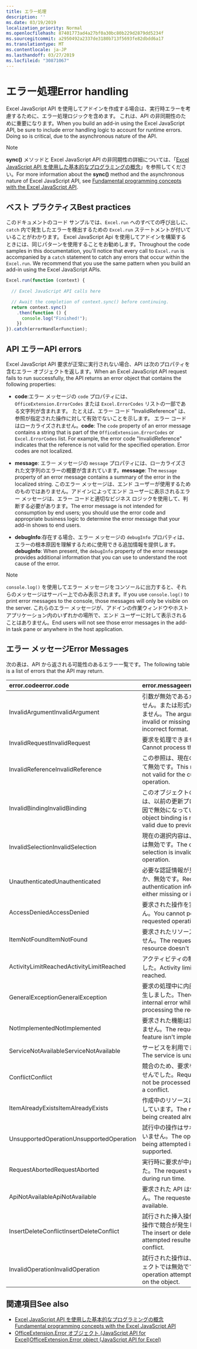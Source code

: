 ```yaml
---
title: エラー処理
description: ''
ms.date: 03/19/2019
localization_priority: Normal
ms.openlocfilehash: 87401773ad4a27bf0a30bc80b229d2879dd5234f
ms.sourcegitcommit: a2950492a2337de3180b713f5693fe82dbdd6a17
ms.translationtype: MT
ms.contentlocale: ja-JP
ms.lasthandoff: 03/27/2019
ms.locfileid: "30871067"
---
```

# <a name="error-handling"></a><span data-ttu-id="50a7d-102">エラー処理</span><span class="sxs-lookup"><span data-stu-id="50a7d-102">Error handling</span></span>

<span data-ttu-id="50a7d-p101">Excel JavaScript API を使用してアドインを作成する場合は、実行時エラーを考慮するために、エラー処理ロジックを含めます。 これは、API の非同期性のために重要になります。</span><span class="sxs-lookup"><span data-stu-id="50a7d-p101">When you build an add-in using the Excel JavaScript API, be sure to include error handling logic to account for runtime errors. Doing so is critical, due to the asynchronous nature of the API.</span></span>

> [!NOTE]
> <span data-ttu-id="50a7d-105">**sync()** メソッドと Excel JavaScript API の非同期性の詳細については、「[Excel JavaScript API を使用した基本的なプログラミングの概念](excel-add-ins-core-concepts.md)」を参照してください。</span><span class="sxs-lookup"><span data-stu-id="50a7d-105">For more information about the **sync()** method and the asynchronous nature of Excel JavaScript API, see [Fundamental programming concepts with the Excel JavaScript API](excel-add-ins-core-concepts.md).</span></span>

## <a name="best-practices"></a><span data-ttu-id="50a7d-106">ベスト プラクティス</span><span class="sxs-lookup"><span data-stu-id="50a7d-106">Best practices</span></span>

<span data-ttu-id="50a7d-p102">このドキュメントのコード サンプルでは、`Excel.run` へのすべての呼び出しに、`catch` 内で発生したエラーを検出するための `Excel.run` ステートメントが付いていることがわかります。 Excel JavaScript Api を使用してアドインを構築するときには、同じパターンを使用することをお勧めします。</span><span class="sxs-lookup"><span data-stu-id="50a7d-p102">Throughout the code samples in this documentation, you'll notice that every call to `Excel.run` is accompanied by a `catch` statement to catch any errors that occur within the `Excel.run`. We recommend that you use the same pattern when you build an add-in using the Excel JavaScript APIs.</span></span>

```js
Excel.run(function (context) {
  
  // Excel JavaScript API calls here

  // Await the completion of context.sync() before continuing.
  return context.sync()
    .then(function () {
      console.log("Finished!");
    })
}).catch(errorHandlerFunction);
```

## <a name="api-errors"></a><span data-ttu-id="50a7d-109">API エラー</span><span class="sxs-lookup"><span data-stu-id="50a7d-109">API errors</span></span>

<span data-ttu-id="50a7d-110">Excel JavaScript API 要求が正常に実行されない場合、API は次のプロパティを含むエラー オブジェクトを返します。</span><span class="sxs-lookup"><span data-stu-id="50a7d-110">When an Excel JavaScript API request fails to run successfully, the API returns an error object that contains the following properties:</span></span>

- <span data-ttu-id="50a7d-p103">**code**:エラー メッセージの `code` プロパティには、`OfficeExtension.ErrorCodes` または `Excel.ErrorCodes` リストの一部である文字列が含まれます。 たとえば、エラー コード "InvalidReference" は、参照が指定された操作に対して有効でないことを示します。 エラー コードはローカライズされません。</span><span class="sxs-lookup"><span data-stu-id="50a7d-p103">**code**:  The `code` property of an error message contains a string that is part of the `OfficeExtension.ErrorCodes` or `Excel.ErrorCodes` list. For example, the error code "InvalidReference" indicates that the reference is not valid for the specified operation. Error codes are not localized.</span></span>

- <span data-ttu-id="50a7d-114">**message**: エラー メッセージの `message` プロパティには、ローカライズされた文字列のエラーの概要が含まれています。</span><span class="sxs-lookup"><span data-stu-id="50a7d-114">**message**: The `message` property of an error message contains a summary of the error in the localized string.</span></span> <span data-ttu-id="50a7d-115">このエラー メッセージは、エンド ユーザーが使用するためのものではありません。アドインによってエンド ユーザーに表示されるエラー メッセージは、エラー コードと適切なビジネス ロジックを使用して、判断する必要があります。</span><span class="sxs-lookup"><span data-stu-id="50a7d-115">The error message is not intended for consumption by end users; you should use the error code and appropriate business logic to determine the error message that your add-in shows to end users.</span></span>

- <span data-ttu-id="50a7d-116">**debugInfo**:存在する場合、エラー メッセージの `debugInfo` プロパティは、エラーの根本原因を理解するために使用できる追加情報を提供します。</span><span class="sxs-lookup"><span data-stu-id="50a7d-116">**debugInfo**: When present, the `debugInfo` property of the error message provides additional information that you can use to understand the root cause of the error.</span></span>

> [!NOTE]
> <span data-ttu-id="50a7d-117">`console.log()` を使用してエラー メッセージをコンソールに出力すると、それらのメッセージはサーバー上でのみ表示されます。</span><span class="sxs-lookup"><span data-stu-id="50a7d-117">If you use `console.log()` to print error messages to the console, those messages will only be visible on the server.</span></span> <span data-ttu-id="50a7d-118">これらのエラー メッセージが、アドインの作業ウィンドウやホスト アプリケーション内のいずれかの場所で、エンド ユーザーに対して表示されることはありません。</span><span class="sxs-lookup"><span data-stu-id="50a7d-118">End users will not see those error messages in the add-in task pane or anywhere in the host application.</span></span>

## <a name="error-messages"></a><span data-ttu-id="50a7d-119">エラー メッセージ</span><span class="sxs-lookup"><span data-stu-id="50a7d-119">Error Messages</span></span>

<span data-ttu-id="50a7d-120">次の表は、API から返される可能性のあるエラー一覧です。</span><span class="sxs-lookup"><span data-stu-id="50a7d-120">The following table is a list of errors that the API may return.</span></span>

|<span data-ttu-id="50a7d-121">error.code</span><span class="sxs-lookup"><span data-stu-id="50a7d-121">error.code</span></span> | <span data-ttu-id="50a7d-122">error.message</span><span class="sxs-lookup"><span data-stu-id="50a7d-122">error.message</span></span> |
|:----------|:--------------|
|<span data-ttu-id="50a7d-123">InvalidArgument</span><span class="sxs-lookup"><span data-stu-id="50a7d-123">InvalidArgument</span></span> |<span data-ttu-id="50a7d-124">引数が無効であるか、存在しません。または形式が正しくありません。</span><span class="sxs-lookup"><span data-stu-id="50a7d-124">The argument is invalid or missing or has an incorrect format.</span></span>|
|<span data-ttu-id="50a7d-125">InvalidRequest</span><span class="sxs-lookup"><span data-stu-id="50a7d-125">InvalidRequest</span></span>  |<span data-ttu-id="50a7d-126">要求を処理できません。</span><span class="sxs-lookup"><span data-stu-id="50a7d-126">Cannot process the request.</span></span>|
|<span data-ttu-id="50a7d-127">InvalidReference</span><span class="sxs-lookup"><span data-stu-id="50a7d-127">InvalidReference</span></span>|<span data-ttu-id="50a7d-128">この参照は、現在の操作に対して無効です。</span><span class="sxs-lookup"><span data-stu-id="50a7d-128">This reference is not valid for the current operation.</span></span>|
|<span data-ttu-id="50a7d-129">InvalidBinding</span><span class="sxs-lookup"><span data-stu-id="50a7d-129">InvalidBinding</span></span>  |<span data-ttu-id="50a7d-130">このオブジェクトのバインドは、以前の更新プログラムが原因で無効になっています。</span><span class="sxs-lookup"><span data-stu-id="50a7d-130">This object binding is no longer valid due to previous updates.</span></span>|
|<span data-ttu-id="50a7d-131">InvalidSelection</span><span class="sxs-lookup"><span data-stu-id="50a7d-131">InvalidSelection</span></span>|<span data-ttu-id="50a7d-132">現在の選択内容は、この操作では無効です。</span><span class="sxs-lookup"><span data-stu-id="50a7d-132">The current selection is invalid for this operation.</span></span>|
|<span data-ttu-id="50a7d-133">Unauthenticated</span><span class="sxs-lookup"><span data-stu-id="50a7d-133">Unauthenticated</span></span> |<span data-ttu-id="50a7d-134">必要な認証情報が見つからないか、無効です。</span><span class="sxs-lookup"><span data-stu-id="50a7d-134">Required authentication information is either missing or invalid.</span></span>|
|<span data-ttu-id="50a7d-135">AccessDenied</span><span class="sxs-lookup"><span data-stu-id="50a7d-135">AccessDenied</span></span> |<span data-ttu-id="50a7d-136">要求された操作を実行できません。</span><span class="sxs-lookup"><span data-stu-id="50a7d-136">You cannot perform the requested operation.</span></span>|
|<span data-ttu-id="50a7d-137">ItemNotFound</span><span class="sxs-lookup"><span data-stu-id="50a7d-137">ItemNotFound</span></span> |<span data-ttu-id="50a7d-138">要求されたリソースは存在しません。</span><span class="sxs-lookup"><span data-stu-id="50a7d-138">The requested resource doesn't exist.</span></span>|
|<span data-ttu-id="50a7d-139">ActivityLimitReached</span><span class="sxs-lookup"><span data-stu-id="50a7d-139">ActivityLimitReached</span></span>|<span data-ttu-id="50a7d-140">アクティビティの制限に達しました。</span><span class="sxs-lookup"><span data-stu-id="50a7d-140">Activity limit has been reached.</span></span>|
|<span data-ttu-id="50a7d-141">GeneralException</span><span class="sxs-lookup"><span data-stu-id="50a7d-141">GeneralException</span></span>|<span data-ttu-id="50a7d-142">要求の処理中に内部エラーが発生しました。</span><span class="sxs-lookup"><span data-stu-id="50a7d-142">There was an internal error while processing the request.</span></span>|
|<span data-ttu-id="50a7d-143">NotImplemented</span><span class="sxs-lookup"><span data-stu-id="50a7d-143">NotImplemented</span></span>  |<span data-ttu-id="50a7d-144">要求された機能は実装されていません。</span><span class="sxs-lookup"><span data-stu-id="50a7d-144">The requested feature isn't implemented.</span></span>|
|<span data-ttu-id="50a7d-145">ServiceNotAvailable</span><span class="sxs-lookup"><span data-stu-id="50a7d-145">ServiceNotAvailable</span></span>|<span data-ttu-id="50a7d-146">サービスを利用できません。</span><span class="sxs-lookup"><span data-stu-id="50a7d-146">The service is unavailable.</span></span>|
|<span data-ttu-id="50a7d-147">Conflict</span><span class="sxs-lookup"><span data-stu-id="50a7d-147">Conflict</span></span>|<span data-ttu-id="50a7d-148">競合のため、要求を処理できませんでした。</span><span class="sxs-lookup"><span data-stu-id="50a7d-148">Request could not be processed because of a conflict.</span></span>|
|<span data-ttu-id="50a7d-149">ItemAlreadyExists</span><span class="sxs-lookup"><span data-stu-id="50a7d-149">ItemAlreadyExists</span></span>|<span data-ttu-id="50a7d-150">作成中のリソースはすでに存在しています。</span><span class="sxs-lookup"><span data-stu-id="50a7d-150">The resource being created already exists.</span></span>|
|<span data-ttu-id="50a7d-151">UnsupportedOperation</span><span class="sxs-lookup"><span data-stu-id="50a7d-151">UnsupportedOperation</span></span>|<span data-ttu-id="50a7d-152">試行中の操作はサポートされていません。</span><span class="sxs-lookup"><span data-stu-id="50a7d-152">The operation being attempted is not supported.</span></span>|
|<span data-ttu-id="50a7d-153">RequestAborted</span><span class="sxs-lookup"><span data-stu-id="50a7d-153">RequestAborted</span></span>|<span data-ttu-id="50a7d-154">実行時に要求が中止されました。</span><span class="sxs-lookup"><span data-stu-id="50a7d-154">The request was aborted during run time.</span></span>|
|<span data-ttu-id="50a7d-155">ApiNotAvailable</span><span class="sxs-lookup"><span data-stu-id="50a7d-155">ApiNotAvailable</span></span>|<span data-ttu-id="50a7d-156">要求された API は使用できません。</span><span class="sxs-lookup"><span data-stu-id="50a7d-156">The requested API is not available.</span></span>|
|<span data-ttu-id="50a7d-157">InsertDeleteConflict</span><span class="sxs-lookup"><span data-stu-id="50a7d-157">InsertDeleteConflict</span></span>|<span data-ttu-id="50a7d-158">試行された挿入操作または削除操作で競合が発生しました。</span><span class="sxs-lookup"><span data-stu-id="50a7d-158">The insert or delete operation attempted resulted in a conflict.</span></span>|
|<span data-ttu-id="50a7d-159">InvalidOperation</span><span class="sxs-lookup"><span data-stu-id="50a7d-159">InvalidOperation</span></span>|<span data-ttu-id="50a7d-160">試行された操作は、このオブジェクトでは無効です。</span><span class="sxs-lookup"><span data-stu-id="50a7d-160">The operation attempted is invalid on the object.</span></span>|

## <a name="see-also"></a><span data-ttu-id="50a7d-161">関連項目</span><span class="sxs-lookup"><span data-stu-id="50a7d-161">See also</span></span>

- [<span data-ttu-id="50a7d-162">Excel JavaScript API を使用した基本的なプログラミングの概念</span><span class="sxs-lookup"><span data-stu-id="50a7d-162">Fundamental programming concepts with the Excel JavaScript API</span></span>](excel-add-ins-core-concepts.md)
- [<span data-ttu-id="50a7d-163">OfficeExtension.Error オブジェクト (JavaScript API for Excel)</span><span class="sxs-lookup"><span data-stu-id="50a7d-163">OfficeExtension.Error object (JavaScript API for Excel)</span></span>](/javascript/api/office/officeextension.error)
